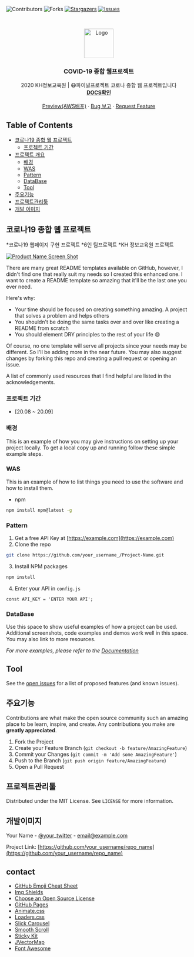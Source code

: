 ![Contributors][contributors-shield]
![Forks][forks-shield]
[![Stargazers][stars-shield]][stars-url]
[![Issues][issues-shield]][issues-url]


<!-- PROJECT LOGO -->
<br />
<p align="center">
  <a href="https://github.com/othneildrew/Best-README-Template">
    <img src="https://png.pngtree.com/png-vector/20200317/ourlarge/pngtree-logo-covid-19-coronavirus-wuhan-vector-illustration-png-image_2162385.jpg" alt="Logo" width="80" height="80">
  </a>

  <h3 align="center">COVID-19 종합 웹프로젝트</h3>

  <p align="center">
    2020 KH정보교육원 | 😷파이널프로젝트 코로나 종합 웹 프로젝트입니다
    <br />
    <a href="https://github.com/othneildrew/Best-README-Template"><strong>DOCS확인</strong></a>
    <br />
    <br />
    <a href="https://github.com/othneildrew/Best-README-Template">Preview(AWS배포)</a>
    ·
    <a href="https://github.com/othneildrew/Best-README-Template/issues">Bug 보고</a>
    ·
    <a href="https://github.com/othneildrew/Best-README-Template/issues">Request Feature</a>
  </p>
</p>

 

<!-- TABLE OF CONTENTS -->
## Table of Contents

* [코로나19 종합 웹 프로젝트](#about-the-project)
  * [프로젝트 기간](#built-with)
* [프로젝트 개요](#getting-started)
  * [배경](#prerequisites) 
  * [WAS](#usage)
  * [Pattern](#roadmap)
  * [DataBase](#contributing)
  * [Tool](#license)
* [주요기능](#installation)
* [프로젝트관리툴](#contact)
* [개발 이미지](#acknowledgements)



<!-- ABOUT THE PROJECT -->
## 코로나19 종합 웹 프로젝트

*코로나19 웹페이지 구현 프로젝트
*6인 팀프로젝트
*KH 정보교육원 프로젝트

[![Product Name Screen Shot][product-screenshot]](https://example.com)

There are many great README templates available on GitHub, however, I didn't find one that really suit my needs so I created this enhanced one. I want to create a README template so amazing that it'll be the last one you ever need.

Here's why:
* Your time should be focused on creating something amazing. A project that solves a problem and helps others
* You shouldn't be doing the same tasks over and over like creating a README from scratch
* You should element DRY principles to the rest of your life :smile:

Of course, no one template will serve all projects since your needs may be different. So I'll be adding more in the near future. You may also suggest changes by forking this repo and creating a pull request or opening an issue.

A list of commonly used resources that I find helpful are listed in the acknowledgements.

### 프로젝트 기간
* [20.08 ~ 20.09]

### 배경

This is an example of how you may give instructions on setting up your project locally.
To get a local copy up and running follow these simple example steps.

### WAS

This is an example of how to list things you need to use the software and how to install them.
* npm
```sh
npm install npm@latest -g
```

### Pattern

1. Get a free API Key at [https://example.com](https://example.com)
2. Clone the repo
```sh
git clone https://github.com/your_username_/Project-Name.git
```
3. Install NPM packages
```sh
npm install
```
4. Enter your API in `config.js`
```JS
const API_KEY = 'ENTER YOUR API';
```

### DataBase

Use this space to show useful examples of how a project can be used. Additional screenshots, code examples and demos work well in this space. You may also link to more resources.

_For more examples, please refer to the [Documentation](https://example.com)_



<!-- ROADMAP -->
## Tool

See the [open issues](https://github.com/othneildrew/Best-README-Template/issues) for a list of proposed features (and known issues).



<!-- CONTRIBUTING -->
## 주요기능

Contributions are what make the open source community such an amazing place to be learn, inspire, and create. Any contributions you make are **greatly appreciated**.

1. Fork the Project
2. Create your Feature Branch (`git checkout -b feature/AmazingFeature`)
3. Commit your Changes (`git commit -m 'Add some AmazingFeature'`)
4. Push to the Branch (`git push origin feature/AmazingFeature`)
5. Open a Pull Request



<!-- LICENSE -->
## 프로젝트관리툴

Distributed under the MIT License. See `LICENSE` for more information.



<!-- CONTACT -->
## 개발이미지

Your Name - [@your_twitter](https://twitter.com/your_username) - email@example.com

Project Link: [https://github.com/your_username/repo_name](https://github.com/your_username/repo_name)



<!-- ACKNOWLEDGEMENTS -->
## contact
* [GitHub Emoji Cheat Sheet](https://www.webpagefx.com/tools/emoji-cheat-sheet)
* [Img Shields](https://shields.io)
* [Choose an Open Source License](https://choosealicense.com)
* [GitHub Pages](https://pages.github.com)
* [Animate.css](https://daneden.github.io/animate.css)
* [Loaders.css](https://connoratherton.com/loaders)
* [Slick Carousel](https://kenwheeler.github.io/slick)
* [Smooth Scroll](https://github.com/cferdinandi/smooth-scroll)
* [Sticky Kit](http://leafo.net/sticky-kit)
* [JVectorMap](http://jvectormap.com)
* [Font Awesome](https://fontawesome.com)

<!-- MARKDOWN LINKS & IMAGES -->
<!-- https://www.markdownguide.org/basic-syntax/#reference-style-links -->
[contributors-shield]: https://img.shields.io/github/contributors/COVID-19-WEB-App/COVID-19-Web-app.svg?style=flat-square
[contributors-url]: https://github.comCOVID-19-WEB-App/COVID-19-Web-app/graphs/contributors
[forks-shield]: https://img.shields.io/github/forks/COVID-19-WEB-App/COVID-19-Web-app.svg?style=flat-square
[forks-url]: https://github.com/COVID-19-WEB-App/COVID-19-Web-app/network/members
[stars-shield]: https://img.shields.io/github/stars/COVID-19-WEB-App/COVID-19-Web-app.svg?style=flat-square
[stars-url]: https://github.com/COVID-19-WEB-App/COVID-19-Web-app/stargazers
[issues-shield]: https://img.shields.io/github/issues/COVID-19-WEB-App/COVID-19-Web-app.svg?style=flat-square
[issues-url]: https://github.com/COVID-19-WEB-App/COVID-19-Web-app/issues
[product-screenshot]: images/screenshot.png

